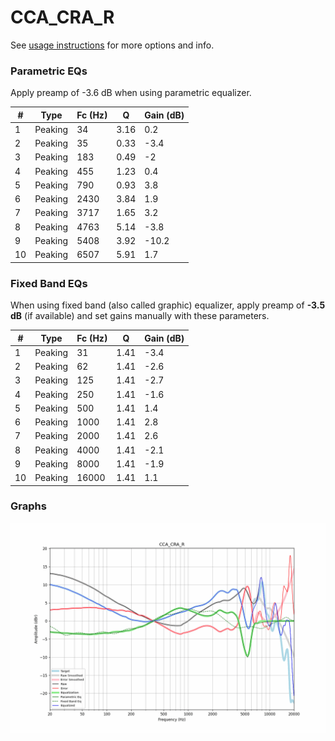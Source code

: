 # CCA_CRA_R
See [usage instructions](https://github.com/jaakkopasanen/AutoEq#usage) for more options and info.

### Parametric EQs
Apply preamp of -3.6 dB when using parametric equalizer.

|   # | Type    |   Fc (Hz) |    Q |   Gain (dB) |
|-----|---------|-----------|------|-------------|
|   1 | Peaking |        34 | 3.16 |         0.2 |
|   2 | Peaking |        35 | 0.33 |        -3.4 |
|   3 | Peaking |       183 | 0.49 |        -2   |
|   4 | Peaking |       455 | 1.23 |         0.4 |
|   5 | Peaking |       790 | 0.93 |         3.8 |
|   6 | Peaking |      2430 | 3.84 |         1.9 |
|   7 | Peaking |      3717 | 1.65 |         3.2 |
|   8 | Peaking |      4763 | 5.14 |        -3.8 |
|   9 | Peaking |      5408 | 3.92 |       -10.2 |
|  10 | Peaking |      6507 | 5.91 |         1.7 |

### Fixed Band EQs
When using fixed band (also called graphic) equalizer, apply preamp of **-3.5 dB** (if available) and set gains manually with these parameters.

|   # | Type    |   Fc (Hz) |    Q |   Gain (dB) |
|-----|---------|-----------|------|-------------|
|   1 | Peaking |        31 | 1.41 |        -3.4 |
|   2 | Peaking |        62 | 1.41 |        -2.6 |
|   3 | Peaking |       125 | 1.41 |        -2.7 |
|   4 | Peaking |       250 | 1.41 |        -1.6 |
|   5 | Peaking |       500 | 1.41 |         1.4 |
|   6 | Peaking |      1000 | 1.41 |         2.8 |
|   7 | Peaking |      2000 | 1.41 |         2.6 |
|   8 | Peaking |      4000 | 1.41 |        -2.1 |
|   9 | Peaking |      8000 | 1.41 |        -1.9 |
|  10 | Peaking |     16000 | 1.41 |         1.1 |

### Graphs
![](./CCA_CRA_R.png)
